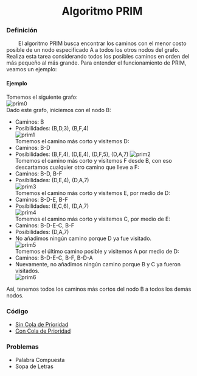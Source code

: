 <div align="center">

# Algoritmo PRIM    

 <div align="left">
 
 ### Definición  

&nbsp;&nbsp;&nbsp;&nbsp;&nbsp;&nbsp;&nbsp;&nbsp;El algoritmo PRIM busca encontrar los caminos con el menor costo posible de un nodo especificado A a todos los otros nodos del grafo. Realiza esta tarea considerando todos los posibles caminos en orden del más pequeño al más grande. Para entender el funcionamiento de PRIM, veamos un ejemplo:  

 #### Ejemplo  
   
   Tomemos el siguiente grafo:  
   ![prim0](https://imgur.com/oN2l8bu.png)  
   Dado este grafo, iniciemos con el nodo B:  
   * Caminos: B  
   * Posibilidades: (B,D,3), (B,F,4)  
   ![prim1](https://imgur.com/TGKn73k.png)  
   Tomemos el camino más corto y visitemos D:  
   * Caminos: B-D  
   * Posibilidades: (B,F,4), (D,E,4), (D,F,5), (D,A,7) 
   ![prim2](https://imgur.com/TN1ip5p.png)  
   Tomemos el camino más corto y visitemos F desde B, con eso descartamos cualquier otro camino que lleve a F:  
   * Caminos: B-D, B-F  
   * Posibilidades: (D,E,4), (D,A,7)      
   ![prim3](https://imgur.com/tXrTZEz.png)  
   Tomemos el camino más corto y visitemos E, por medio de D:  
   * Caminos: B-D-E, B-F  
   * Posibilidades: (E,C,6), (D,A,7)      
   ![prim4](https://imgur.com/04j3D44.png)  
   Tomemos el camino más corto y visitemos C, por medio de E:  
   * Caminos: B-D-E-C, B-F  
   * Posibilidades: (D,A,7)  
   * No añadimos ningún camino porque D ya fue visitado.  
   ![prim5](https://imgur.com/3PZ1J4G.png)  
   Tomemos el último camino posible y visitemos A por medio de D:  
   * Caminos: B-D-E-C, B-F, B-D-A  
   * Nuevamente, no añadimos ningún camino porque B y C ya fueron visitados.  
   ![prim6](https://imgur.com/kB4L6I4.png)  
   
   Así, tenemos todos los caminos más cortos del nodo B a todos los demás nodos.  
   
   
   ### Código
  * [Sin Cola de Prioridad](https://github.com/marinovivianUPB/Algoritmica/blob/main/Teoria%20de%20Grafos/Algoritmo%20PRIM/Sin%20Cola%20de%20Prioridad/prim.cpp)  
  * [Con Cola de Prioridad](https://github.com/marinovivianUPB/Algoritmica/blob/main/Teoria%20de%20Grafos/Algoritmo%20PRIM/Cola%20de%20Prioridad/prim.cpp)  
  
  ### Problemas
  * Palabra Compuesta  
  * Sopa de Letras  
